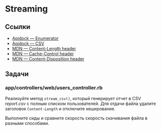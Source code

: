 # Streaming

## Ссылки

* [Apidock — Enumerator](https://apidock.com/ruby/Enumerator)
* [Apidock — CSV](https://apidock.com/ruby/CSV)
* [MDN — Content-Length header](https://developer.mozilla.org/ru/docs/Web/HTTP/Headers/Content-Length)
* [MDN — Cache-Control header](https://developer.mozilla.org/ru/docs/Web/HTTP/Headers/Cache-Control)
* [MDN — Content-Disposition header](https://developer.mozilla.org/ru/docs/Web/HTTP/Headers/Content-Disposition)

## Задачи

### app/controllers/web/users_controller.rb

Реализуйте метод `stream_csv()`, который генерирует отчет в CSV *report.csv* с полным списком пользователей. Для отдачи файла удалите заголовок `Content-Length` и отключите кеширование.

Выполните сиды и сравните скорость скорость скачивания файла в разными способами.
